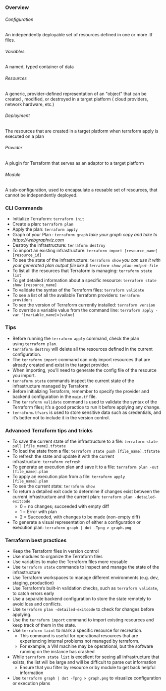 
### Overview

###### Configuration
   An independently deployable set of resources defined in one or more .tf files.

###### Variables
   A named, typed container of data

###### Resources
   A generic, provider-defined representation of an "object" that can be created , modified, or destroyed in a target platform ( cloud providers, network hardware, etc.)

###### Deployment
   The resources that are created in a target platform when terraform apply is executed on a plan

###### Provider
   A plugin for Terraform that serves as an adaptor to a target platform

###### Module
   A sub-configuration, used to encapsulate a reusable set of resources, that cannot be independently deployed.


### CLI Commands

- Initialize Terraform: `terraform init`
- Create a plan: `terraform plan`
- Apply the plan: `terraform apply`
- Graph of your Plan : `terraform graph`  *take your graph copy and take to https://webgraphviz.com*
- Destroy the infrastructure: `terraform destroy`
- To import an existing infrastructure: `terraform import [resource_name] [resource_id]`
- To see the state of the infrastructure: `terraform show`   *you can use it with your generated plan output file like $ `terraform show plan-output-file`*
- To list all the resources that Terraform is managing: `terraform state list`
- To get detailed information about a specific resource: `terraform state show [resource_name]`
- To validate the syntax of the Terraform files: `terraform validate`
- To see a list of all the available Terraform providers: `terraform providers`
- To see the version of Terraform currently installed: `terraform version`
- To override a variable value from the command line: `terraform apply -var '[variable_name]=[value]`

### Tips

- Before running the `terraform apply` command, check the plan using `terraform plan`.
- `terraform destroy` will delete all the resources defined in the current configuration.
- The `terraform import` command can only import resources that are already created and exist in the target provider.
- When importing, you’ll need to generate the config file of the resource you import.
- `terraform state` commands inspect the current state of the infrastructure managed by Terraform.
- Before initializing Terraform, remember to specify the provider and backend configuration in the `main.tf` file.
- The `terraform validate` command is used to validate the syntax of the Terraform files; it’s a good practice to run it before applying any change.
- `terraform.tfvars` is used to store sensitive data such as credentials, and it’s better not to include it in the version control.

### Advanced Terraform tips and tricks

- To save the current state of the infrastructure to a file: `terraform state pull [file_name].tfstate`
- To load the state from a file: `terraform state push [file_name].tfstate`
- To refresh the state and update it with the current infrastructure: `terraform refresh`
- To generate an execution plan and save it to a file: `terraform plan -out [file_name].plan`
- To apply an execution plan from a file: `terraform apply [file_name].plan`
- To see the current state: `terraform show`
- To return a detailed exit code to determine if changes exist between the current infrastructure and the current plan: `terraform plan -detailed-exitcode`
    - 0 = no changes; succeeded with empty diff
    - 1 = Error with plan
    - 2 = Succeeded, with changes to be made (non-empty diff)
- To generate a visual representation of either a configuration or execution plan: `terraform graph | dot -Tpng > graph.png`

### Terraform best practices

- Keep the Terraform files in version control
- Use modules to organize the Terraform files
- Use variables to make the Terraform files more reusable
- Use `terraform state` commands to inspect and manage the state of the infrastructure
- Use Terraform workspaces to manage different environments (e.g. dev, staging, production)
- Use Terraform’s built-in validation checks, such as `terraform validate`, to catch errors early
- Use a separate backend configuration to store the state remotely to avoid loss and conflicts.
- Use `terraform plan -detailed-exitcode` to check for changes before applying.
- Use the `terraform import` command to import existing resources and keep track of them in the state.
- Use `terraform taint` to mark a specific resource for recreation.
    - This command is useful for operational resources that are experiencing internal problems not managed by terraform.
    - For example, a VM machine may be operational, but the software running on the instance has crashed
- While `terraform state list` is excellent for seeing all infrastructure that exists, the list will be large and will be difficult to parse out information
    - Ensure that you filter by resource or by module to get back helpful information
- Use `terraform graph | dot -Tpng > graph.png` to visualize configuration or execution plans